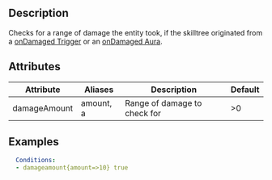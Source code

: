 ## Description
Checks for a range of damage the entity took, if the skilltree originated from a [onDamaged Trigger](/Skills/Triggers#ondamaged) or an [onDamaged Aura](/skills/mechanics/ondamaged).


## Attributes

| Attribute | Aliases      | Description                                                       | Default |
|-----------|--------------|-------------------------------------------------------------------|---------|
| damageAmount | amount, a | Range of damage to check for                                      | >0      |


## Examples
```yaml
  Conditions:
  - damageamount{amount=>10} true
```